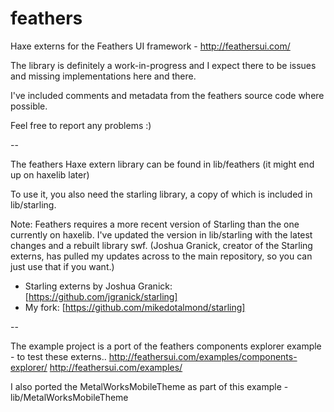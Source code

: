 feathers
========

Haxe externs for the Feathers UI framework - http://feathersui.com/

The library is definitely a work-in-progress and I expect there to be issues and missing implementations here and there.

I've included comments and metadata from the feathers source code where possible.

Feel free to report any problems :)

--

The feathers Haxe extern library can be found in lib/feathers
(it might end up on haxelib later)

To use it, you also need the starling library, a copy of which is included in lib/starling.

Note: Feathers requires a more recent version of Starling than the one currently on haxelib. 
I've updated the version in lib/starling with the latest changes and a rebuilt library swf.
(Joshua Granick, creator of the Starling externs, has pulled my updates across to the main repository, so you can just use that if you want.)

* Starling externs by Joshua Granick: [https://github.com/jgranick/starling]
* My fork: [https://github.com/mikedotalmond/starling]

--

The example project is a port of the feathers components explorer example - to test these externs..
http://feathersui.com/examples/components-explorer/
http://feathersui.com/examples/

I also ported the MetalWorksMobileTheme as part of this example - lib/MetalWorksMobileTheme